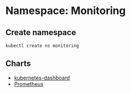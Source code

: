 # Namespace: Monitoring

## Create namespace
```shell
kubectl create ns monitoring
```

## Charts
- [kubernetes-dashboard](./kubernetes-dashboard/README.md)
- [Prometheus](./prometheus/README.md)
